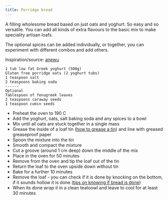 ```yaml
---
title: Porridge bread
---
```


A filling wholesome bread based on just oats and yoghurt. So easy and so versatile. You can add all kinds of extra flavours to the basic mix to make speciality artisan loafs.

The optional spices can be added individually, or together, you can experiment with different combos and add others.

Inspiration/source: [anewu](http://www.anewu.ie/porridge-bread-recipe/)

	1 tub low fat Greek yoghurt (500g)
	Gluten free porridge oats (2 yoghurt tubs)
	1 teaspoon salt
	2 teaspoons baking soda
	------
	Optional
	Tablespoon of fenugreek leaves
	2 teaspoons caraway seeds
	1 teaspoon cumin seeds
	
* Preheat the oven to 190 C
* Add the yoghurt, oats, salt baking soda and any spices to a bowl
* Mix until all oats are stuck together in a single mass
* Grease the inside of a loaf tin ([how to grease a tin](https://hummingbirdbakery.com/blog/2012/05/how-to-line-or-grease-a-cake-tin/)) and line with greased greaseproof paper
* Spoon the mixture into the tin
* Smooth and compact the mixture
* Cut a groove (around 1 cm deep) down the middle of the mix
* Place in the oven for 50 minutes
* Remove from the oven and tip the loaf out of the tin
* Return the loaf to the oven upside down without tin
* Bake for a further 10 minutes
* Remove the loaf - you can check if it is done by knocking on the bottom, if it sounds hollow it is done ([tips on knowing if bread is done](http://www.thekitchn.com/fresh-baked-how-to-tell-when-b-106715))
* When its done wrap it in a clean teatoowl and leave to cool for at least 30 minutes